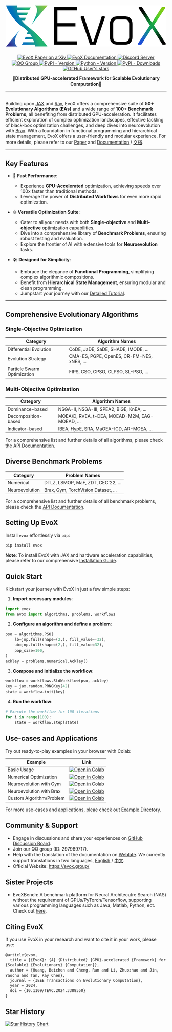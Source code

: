 <h1 align="center">
  <picture>
    <source media="(prefers-color-scheme: dark)" srcset="docs/source/_static/evox_logo_dark.png">
    <source media="(prefers-color-scheme: light)" srcset="docs/source/_static/evox_logo_light.png">
    <img alt="EvoX Logo" height="128" width="500px" src="docs/source/_static/evox_logo_light.png">
  </picture>
</h1>

<p align="center">
  <a href="https://arxiv.org/abs/2301.12457">
    <img src="https://img.shields.io/badge/arxiv-paper-red?logo=arxiv" alt="EvoX Paper on arXiv">
  </a>
  <a href="https://evox.readthedocs.io/">
    <img src="https://img.shields.io/badge/readthedocs-docs-green?logo=readthedocs" alt="EvoX Documentation">
  </a>
  <a href="https://discord.gg/Vbtgcpy7G4">
    <img alt="Discord Server" src="https://img.shields.io/badge/discord-evox-%235865f2?logo=discord">
  </a>
  <a href="https://qm.qq.com/q/vTPvoMUGAw">
    <img alt="QQ Group" src="https://img.shields.io/badge/QQ-297969717-%231db4f4?logo=tencentqq">
  </a>
  <a href="https://pypi.org/project/evox/">
    <img alt="PyPI - Version" src="https://img.shields.io/pypi/v/evox?logo=python">
  </a>
  <a href="https://pypi.org/project/evox/">
    <img alt="Python - Version" src="https://img.shields.io/badge/python-3.9+-orange?logo=python">
  </a>
  <a href="https://pypi.org/project/evox/">
    <img alt="PyPI - Downloads" src="https://img.shields.io/pypi/dm/evox?color=orange&logo=python">
  </a>
  <a href="https://github.com/EMI-Group/evox">
    <img alt="GitHub User's stars" src="https://img.shields.io/github/stars/EMI-Group%2Fevox">
  </a>
</p>

<p align="center">
  <b>🌟Distributed GPU-accelerated Framework for Scalable Evolutionary Computation🌟</b>
</p>

---

##
Building upon [JAX](https://github.com/google/jax) and [Ray](https://github.com/ray-project/ray), EvoX offers a comprehensive suite of **50+ Evolutionary Algorithms (EAs)** and a wide range of **100+ Benchmark Problems**, all benefiting from distributed GPU-acceleration. It facilitates efficient exploration of complex optimization landscapes, effective tackling of black-box optimization challenges, and deep dives into neuroevolution with [Brax](https://github.com/google/brax). With a foundation in functional programming and hierarchical state management, EvoX offers a user-friendly and modular experience. For more details, please refer to our [Paper](https://arxiv.org/abs/2301.12457) and [Documentation](https://evox.readthedocs.io/en/latest/) / [文档](https://evox.readthedocs.io/zh/latest/).

---

## Key Features

- 🚀 **Fast Performance**:
  - Experience **GPU-Accelerated** optimization, achieving speeds over 100x faster than traditional methods.
  - Leverage the power of **Distributed Workflows** for even more rapid optimization.

- 🌐 **Versatile Optimization Suite**:
  - Cater to all your needs with both **Single-objective** and **Multi-objective** optimization capabilities.
  - Dive into a comprehensive library of **Benchmark Problems**, ensuring robust testing and evaluation.
  - Explore the frontier of AI with extensive tools for **Neuroevolution** tasks.

- 🛠️ **Designed for Simplicity**:
  - Embrace the elegance of **Functional Programming**, simplifying complex algorithmic compositions.
  - Benefit from **Hierarchical State Management**, ensuring modular and clean programming.
  - Jumpstart your journey with our [Detailed Tutorial](https://evox.readthedocs.io/en/latest/guide/basics/index.html).

---

## Comprehensive Evolutionary Algorithms

### Single-Objective Optimization

| Category                    | Algorithm Names                            |
| --------------------------- | ------------------------------------------ |
| Differential Evolution      | CoDE, JaDE, SaDE, SHADE, IMODE, ...        |
| Evolution Strategy          | CMA-ES, PGPE, OpenES, CR-FM-NES, xNES, ... |
| Particle Swarm Optimization | FIPS, CSO, CPSO, CLPSO, SL-PSO, ...        |

### Multi-Objective Optimization

| Category            | Algorithm Names                                |
| ------------------- | ---------------------------------------------- |
| Dominance-based     | NSGA-II, NSGA-III, SPEA2, BiGE, KnEA, ...      |
| Decomposition-based | MOEA/D, RVEA, t-DEA, MOEAD-M2M, EAG-MOEAD, ... |
| Indicator-based     | IBEA, HypE, SRA, MaOEA-IGD, AR-MOEA, ...       |

For a comprehensive list and further details of all algorithms, please check the [API Documentation](https://evox.readthedocs.io/en/latest/api/algorithms/index.html).

## Diverse Benchmark Problems

| Category       | Problem Names                       |
| -------------- | ----------------------------------- |
| Numerical      | DTLZ, LSMOP, MaF, ZDT, CEC'22,  ... |
| Neuroevolution | Brax, Gym, TorchVision Dataset, ... |

For a comprehensive list and further details of all benchmark problems, please check the [API Documentation](https://evox.readthedocs.io/en/latest/api/problems/index.html).


## Setting Up EvoX

Install `evox` effortlessly via `pip`:
```bash
pip install evox
```

**Note**: To install EvoX with JAX and hardware acceleration capabilities, please refer to our comprehensive [Installation Guide](https://evox.readthedocs.io/en/latest/guide/install.html).


## Quick Start

Kickstart your journey with EvoX in just a few simple steps:
1. **Import necessary modules**:
```python
import evox
from evox import algorithms, problems, workflows
```
2. **Configure an algorithm and define a problem**:
```python
pso = algorithms.PSO(
    lb=jnp.full(shape=(2,), fill_value=-32),
    ub=jnp.full(shape=(2,), fill_value=32),
    pop_size=100,
)
ackley = problems.numerical.Ackley()
```
3. **Compose and initialize the workflow**:
```python
workflow = workflows.StdWorkflow(pso, ackley)
key = jax.random.PRNGKey(42)
state = workflow.init(key)
```
4. **Run the workflow**:
```python
# Execute the workflow for 100 iterations
for i in range(100):
    state = workflow.step(state)
```

## Use-cases and Applications

Try out ready-to-play examples in your browser with Colab:

| Example                  | Link                                                                                                                                                                                                   |
| ------------------------ | ------------------------------------------------------------------------------------------------------------------------------------------------------------------------------------------------------ |
| Basic Usage              | [![Open in Colab](https://colab.research.google.com/assets/colab-badge.svg)](https://colab.research.google.com/github/EMI-Group/evox/blob/main/docs/source/guide/basics/1-start.ipynb)                 |
| Numerical Optimization   | [![Open in Colab](https://colab.research.google.com/assets/colab-badge.svg)](https://colab.research.google.com/github/EMI-Group/evox/blob/main/docs/source/example/pso_ackley.ipynb)                   |
| Neuroevolution with Gym  | [![Open in Colab](https://colab.research.google.com/assets/colab-badge.svg)](https://colab.research.google.com/github/EMI-Group/evox/blob/main/docs/source/example/gym_classic_control.ipynb)          |
| Neuroevolution with Brax | [![Open in Colab](https://colab.research.google.com/assets/colab-badge.svg)](https://colab.research.google.com/github/EMI-Group/evox/blob/main/docs/source/guide/basics/2-problems.ipynb)              |
| Custom Algorithm/Problem | [![Open in Colab](https://colab.research.google.com/assets/colab-badge.svg)](https://colab.research.google.com/github/EMI-Group/evox/blob/main/docs/source/example/custom_algorithm_and_problem.ipynb) |

For more use-cases and applications, pleae check out [Example Directory](https://evox.readthedocs.io/en/latest/example/index.html).

## Community & Support

- Engage in discussions and share your experiences on [GitHub Discussion Board](https://github.com/EMI-Group/evox/discussions).
- Join our QQ group (ID: 297969717).
- Help with the translation of the documentation on [Weblate](https://hosted.weblate.org/projects/evox/evox/).
We currently support translations in two languages, [English](https://evox.readthedocs.io/en/latest/) / [中文](https://evox.readthedocs.io/zh/latest/).
- Official Website: https://evox.group/

## Sister Projects

- EvoXBench: A benchmark platform for Neural Architecutre Search (NAS) without the requirement of GPUs/PyTorch/Tensorflow, supporting various programming languages such as Java, Matlab, Python, ect. Check out [here](https://github.com/EMI-Group/evoxbench).

## Citing EvoX

If you use EvoX in your research and want to cite it in your work, please use:
```
@article{evox,
  title = {{EvoX}: {A} {Distributed} {GPU}-accelerated {Framework} for {Scalable} {Evolutionary} {Computation}},
  author = {Huang, Beichen and Cheng, Ran and Li, Zhuozhao and Jin, Yaochu and Tan, Kay Chen},
  journal = {IEEE Transactions on Evolutionary Computation},
  year = 2024,
  doi = {10.1109/TEVC.2024.3388550}
}
```

## Star History

[![Star History Chart](https://api.star-history.com/svg?repos=EMI-Group/evox&type=Date)](https://star-history.com/#EMI-Group/evox&Date)




